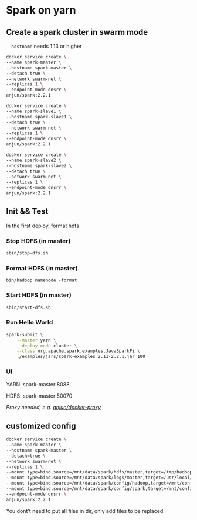 # Spark on yarn

## Create a spark cluster in swarm mode

`--hostname` needs 1.13 or higher

```bash
docker service create \
--name spark-master \
--hostname spark-master \
--detach true \
--network swarm-net \
--replicas 1 \
--endpoint-mode dnsrr \
anjun/spark:2.2.1
```

```bash
docker service create \
--name spark-slave1 \
--hostname spark-slave1 \
--detach true \
--network swarm-net \
--replicas 1 \
--endpoint-mode dnsrr \
anjun/spark:2.2.1
```

```bash
docker service create \
--name spark-slave2 \
--hostname spark-slave2 \
--detach true \
--network swarm-net \
--replicas 1 \
--endpoint-mode dnsrr \
anjun/spark:2.2.1
```

## Init && Test

In the first deploy, format hdfs

### Stop HDFS (in master)
```bash
sbin/stop-dfs.sh
```

### Format HDFS (in master)
```
bin/hadoop namenode -format
```

### Start HDFS (in master)
```bash
sbin/start-dfs.sh
```

### Run Hello World
```bash
spark-submit \
	--master yarn \
	--deploy-mode cluster \
	--class org.apache.spark.examples.JavaSparkPi \
	./examples/jars/spark-examples_2.11-2.2.1.jar 100
```

### UI

YARN: spark-master:8088

HDFS: spark-master:50070

_Proxy needed, e.g. [anjun/docker-proxy](https://hub.docker.com/r/anjun/docker-proxy/)_

## customized config

```bash
docker service create \
--name spark-master \
--hostname spark-master \
--detach=true \
--network swarm-net \
--replicas 1 \
--mount type=bind,source=/mnt/data/spark/hdfs/master,target=/tmp/hadoop-root \
--mount type=bind,source=/mnt/data/spark/logs/master,target=/usr/local/hadoop/logs \
--mount type=bind,source=/mnt/data/spark/config/hadoop,target=/mnt/config/hadoop \
--mount type=bind,source=/mnt/data/spark/config/spark,target=/mnt/config/spark \
--endpoint-mode dnsrr \
anjun/spark:2.2.1
```

You dont't need to put all files in dir, only add files to be replaced.
